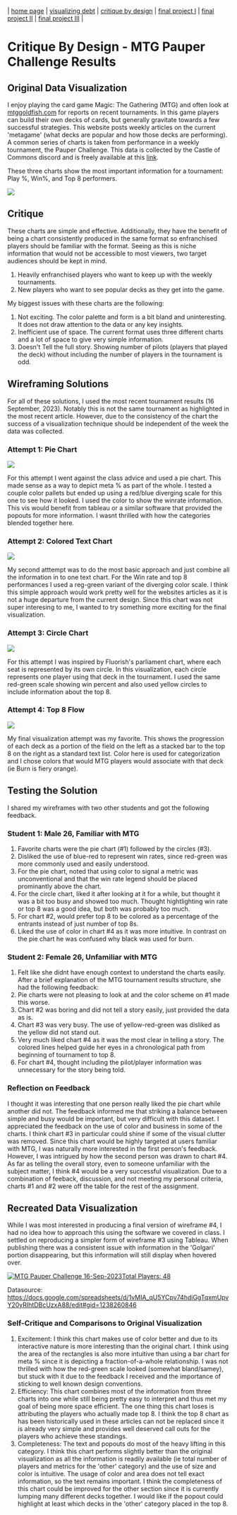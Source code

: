 | [home page](https://gagecallahan.github.io/Callahan_Portfolio/) | [visualizing debt](https://gagecallahan.github.io/Callahan_Portfolio/Visualizing_Debt.html) | [critique by design](https://gagecallahan.github.io/Callahan_Portfolio/MTG.html) | [final project I](https://gagecallahan.github.io/Callahan_Portfolio/Part_1.html) | [final project II](https://gagecallahan.github.io/Callahan_Portfolio/Part2.html) | [final project III](https://gagecallahan.github.io/Callahan_Portfolio/Part3.html) |
# Critique By Design - MTG Pauper Challenge Results

## Original Data Visualization

I enjoy playing the card game Magic: The Gathering (MTG) and often look at [mtggoldfish.com](https://www.mtggoldfish.com/articles/the-power-of-pauper-inside-and-out) for reports on recent tournaments. In this game players can build their own decks of cards, but generally gravitate towards a few successful strategies. This website posts weekly articles on the current 'metagame' (what decks are popular and how those decks are performing). A common series of charts is taken from performance in a weekly tournament, the Pauper Challenge. This data is collected by the Castle of Commons discord and is freely available at this [link](https://docs.google.com/spreadsheets/d/1vMIA_qU5YCpv74hdiGgTqxmUpvY20yRIhtDBcUzxA88/edit#gid=1470099066/).  

These three charts show the most important information for a tournament: Play %, Win%, and Top 8 performers.  

![](meta.png)

## Critique

These charts are simple and effective. Additionally, they have the benefit of being a chart consistently produced in the same format so enfranchised players should be familiar with the format. Seeing as this is niche information that would not be accessible to most viewers, two target audiences should be kept in mind.
1) Heavily enfranchised players who want to keep up with the weekly tournaments.  
2) New players who want to see popular decks as they get into the game.  

My biggest issues with these charts are the following:
1) Not exciting. The color palette and form is a bit bland and uninteresting. It does not draw attention to the data or any key insights.  
2) Inefficient use of space. The current format uses three different charts and a lot of space to give very simple information.  
3) Doesn't Tell the full story. Showing number of pilots (players that played the deck) without including the number of players in the tournament is odd.  

## Wireframing Solutions

For all of these solutions, I used the most recent tournament results (16 September, 2023). Notably this is not the same tournament as highlighted in the most recent article. However, due to the consistency of the chart the success of a visualization technique should be independent of the week the data was collected.

### Attempt 1: Pie Chart

![](IMG_0196.jpg)

For this attempt I went against the class advice and used a pie chart. This made sense as a way to depict meta % as part of the whole. I tested a couple color pallets but ended up using a red/blue diverging scale for this one to see how it looked. I used the color to show the winrate information. This vis would benefit from tableau or a similar software that provided the popouts for more information. I wasnt thrilled with how the categories blended together here.

### Attempt 2: Colored Text Chart

![](IMG_0197.jpg)

My second atttempt was to do the most basic approach and just combine all the information in to one text chart. For the Win rate and top 8 performances I used a reg-green variant of the diverging color scale. I think this simple approach would work pretty well for the websites articles as it is not a huge departure from the current design. Since this chart was not super interesing to me, I wanted to try something more exciting for the final visualization.

### Attempt 3: Circle Chart

![](IMG_0198.jpg)

For this attempt I was inspired by Fluorish's parliament chart, where each seat is represented by its own circle. In this visualization, each circle represents one player using that deck in the tournament. I used the same red-green scale showing win percent and also used yellow circles to include information about the top 8.

### Attempt 4: Top 8 Flow

![](IMG_0199.jpg)

My final visualization attempt was my favorite. This shows the progression of each deck as a portion of the field on the left as a stacked bar to the top 8 on the right as a standard text list. Color here is used for categorization and I chose colors that would MTG players would associate with that deck (ie Burn is fiery orange). 

## Testing the Solution

I shared my wireframes with two other students and got the following feedback.

### Student 1: Male 26, Familiar with MTG

1) Favorite charts were the pie chart (#1) followed by the circles (#3).  
2) Disliked the use of blue-red to represent win rates, since red-green was more commonly used and easily understood.  
3) For the pie chart, noted that using color to signal a metric was unconventional and that the win rate legend should be placed prominantly above the chart.  
4) For the circle chart, liked it after looking at it for a while, but thought it was a bit too busy and showed too much. Thought hightlighting win rate or top 8 was a good idea, but both was probably too much.  
5) For chart #2, would prefer top 8 to be colored as a percentage of the entrants instead of just number of top 8s.  
6) Liked the use of color in chart #4 as it was more intuitive. In contrast on the pie chart he was confused why black was used for burn.  

### Student 2: Female 26, Unfamiliar with MTG

1) Felt like she didnt have enough context to understand the charts easily. After a brief explanation of the MTG tournament results structure, she had the following feedback:  
2) Pie charts were not pleasing to look at and the color scheme on #1 made this worse.  
3) Chart #2 was boring and did not tell a story easily, just provided the data as is.  
4) Chart #3 was very busy. The use of yellow-red-green was disliked as the yellow did not stand out.  
5) Very much liked chart #4 as it was the most clear in telling a story. The colored lines helped guide her eyes in a chronological path from beginning of tournament to top 8.  
6) For chart #4, thought including the pilot/player information was unnecessary for the story being told.  

### Reflection on Feedback

I thought it was interesting that one person really liked the pie chart while another did not. The feedback informed me that striking a balance between simple and busy would be important, but very difficult with this dataset. I appreciated the feedback on the use of color and business in some of the charts. I think chart #3 in particular could shine if some of the visual clutter was removed. Since this chart would be highly targeted at users familiar with MTG, I was naturally more interested in the first person's feedback. However, I was intrigued by how the second person was drawn to chart #4. As far as telling the overall story, even to someone unfamiliar with the subject matter, I think #4 would be a very successful visualization. Due to a combination of feeback, discussion, and not meeting my personal criteria, charts #1 and #2 were off the table for the rest of the assignment.

## Recreated Data Visualization

While I was most interested in producing a final version of wireframe #4, I had no idea how to approach this using the software we covered in class. I settled on reproducing a simpler form of wireframe #3 using Tableau. When publishing there was a consistent issue with information in the 'Golgari' portion disappearing, but this information will still display when hovered over.

<div class='tableauPlaceholder' id='viz1695263486603' style='position: relative'><noscript><a href='#'><img alt='MTG Pauper Challenge 16-Sep-2023Total Players: 48 ' src='https:&#47;&#47;public.tableau.com&#47;static&#47;images&#47;MT&#47;MTGPauperChallenge&#47;Sheet1&#47;1_rss.png' style='border: none' /></a></noscript><object class='tableauViz'  style='display:none;'><param name='host_url' value='https%3A%2F%2Fpublic.tableau.com%2F' /> <param name='embed_code_version' value='3' /> <param name='site_root' value='' /><param name='name' value='MTGPauperChallenge&#47;Sheet1' /><param name='tabs' value='no' /><param name='toolbar' value='yes' /><param name='static_image' value='https:&#47;&#47;public.tableau.com&#47;static&#47;images&#47;MT&#47;MTGPauperChallenge&#47;Sheet1&#47;1.png' /> <param name='animate_transition' value='yes' /><param name='display_static_image' value='yes' /><param name='display_spinner' value='yes' /><param name='display_overlay' value='yes' /><param name='display_count' value='yes' /><param name='language' value='en-US' /><param name='filter' value='publish=yes' /></object></div>                
<script type='text/javascript'>                    
var divElement = document.getElementById('viz1695263486603');                    
var vizElement = divElement.getElementsByTagName('object')[0];                    
vizElement.style.width='100%';vizElement.style.height=(divElement.offsetWidth*0.75)+'px';                    
var scriptElement = document.createElement('script');scriptElement.src = 'https://public.tableau.com/javascripts/api/viz_v1.js';                    
vizElement.parentNode.insertBefore(scriptElement, vizElement);                
</script>

Datasource: https://docs.google.com/spreadsheets/d/1vMIA_qU5YCpv74hdiGgTqxmUpvY20yRIhtDBcUzxA88/edit#gid=1238260846

### Self-Critique and Comparisons to Original Visualization

1) Excitement: I think this chart makes use of color better and due to its interactive nature is more interesting than the original chart. I think using the area of the rectangles is also more intuitive than using a bar chart for meta % since it is depicting a fraction-of-a-whole relationship. I was not thrilled with how the red-green scale looked (somewhat bland/samey), but stuck with it due to the feedback I received and the importance of sticking to well known design conventions.  
2) Efficiency: This chart combines most of the information from three charts into one while still being pretty easy to interpret and thus met my goal of being more space efficient. The one thing this chart loses is attributing the players who actually made top 8. I think the top 8 chart as has been historically used in these articles can not be replaced since it is already very simple and provides well deserved call outs for the players who achieve these standings.  
3) Completeness: The text and popouts do most of the heavy lifting in this category. I think this chart performs slightly better than the original visualization as all the information is readily available (ie total number of players and metrics for the 'other' category) and the use of size and color is intuitive. The usage of color and area does not tell exact information, so the text remains important. I think the completeness of this chart could be improved for the other section since it is currently lumping many different decks together. I would like if the popout could highlight at least which decks in the 'other' category placed in the top 8.
